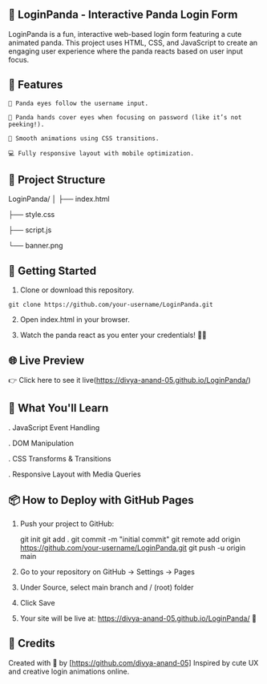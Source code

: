 ## 🐼 LoginPanda - Interactive Panda Login Form



LoginPanda is a fun, interactive web-based login form featuring a cute animated panda. This project uses HTML, CSS, and JavaScript to create an engaging user experience where the panda reacts based on user input focus.

## 🔧 Features

    👀 Panda eyes follow the username input.

    🐼 Panda hands cover eyes when focusing on password (like it’s not peeking!).

    💅 Smooth animations using CSS transitions.

    💻 Fully responsive layout with mobile optimization.

 ##   📁 Project Structure

 LoginPanda/
│
├── index.html  

├── style.css

├── script.js

└── banner.png

## 🚀 Getting Started

   1. Clone or download this repository.

    git clone https://github.com/your-username/LoginPanda.git


   2. Open index.html in your browser.

   3. Watch the panda react as you enter your credentials! 🎉🐼

## 🌐 Live Preview
 
👉 Click here to see it live(https://divya-anand-05.github.io/LoginPanda/)

## 🧠 What You'll Learn

   . JavaScript Event Handling

   . DOM Manipulation

   . CSS Transforms & Transitions

   . Responsive Layout with Media Queries

## 📦 How to Deploy with GitHub Pages

   1. Push your project to GitHub:
      
      git init
      git add .
      git commit -m "initial commit"
      git remote add origin https://github.com/your-username/LoginPanda.git
      git push -u origin main

   2. Go to your repository on GitHub → Settings → Pages

   3. Under Source, select main branch and / (root) folder

   4. Click Save

   5. Your site will be live at:
https://divya-anand-05.github.io/LoginPanda/ 🎉


 ## 🙏 Credits

Created with 💖 by [https://github.com/divya-anand-05]
Inspired by cute UX and creative login animations online.

     
      
